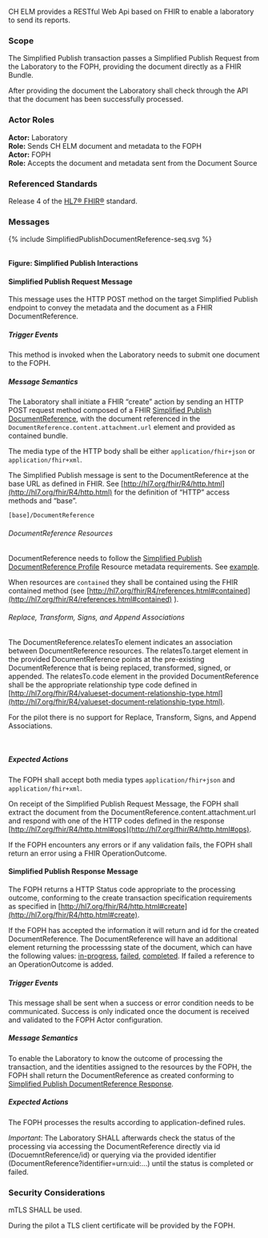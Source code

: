 CH ELM provides a RESTful Web Api based on FHIR to enable a laboratory to send its reports. 

### Scope
The Simplified Publish transaction passes a Simplified Publish Request from the Laboratory to the FOPH, providing the document directly as a FHIR Bundle.

After providing the document the Laboratory shall check through the API that the document has been successfully processed. 

### Actor Roles
**Actor:** Laboratory   
**Role:** Sends CH ELM document and metadata to the FOPH   
**Actor:** FOPH   
**Role:** Accepts the document and metadata sent from the Document Source  

### Referenced Standards
Release 4 of the [HL7® FHIR®](https://www.hl7.org/fhir/index.html) standard.

### Messages

<div>{% include SimplifiedPublishDocumentReference-seq.svg %}</div>

<br clear="all">

**Figure: Simplified Publish Interactions**

#### Simplified Publish Request Message
This message uses the HTTP POST method on the target Simplified Publish endpoint to convey the metadata and the document as a FHIR DocumentReference.

##### Trigger Events

This method is invoked when the Laboratory needs to submit one document to the FOPH. 

##### Message Semantics

The Laboratory shall initiate a FHIR “create” action by sending an HTTP POST request method composed of a FHIR [Simplified Publish DocumentReference](StructureDefinition-SimplifiedPublishDocumentReference.html), with the document referenced in the `DocumentReference.content.attachment.url` element and provided as contained bundle. 

The media type of the HTTP body shall be either `application/fhir+json` or `application/fhir+xml`.

The Simplified Publish message is sent to the DocumentReference at the base URL as defined in FHIR. See [http://hl7.org/fhir/R4/http.html](http://hl7.org/fhir/R4/http.html) for the definition of “HTTP” access methods and “base”.

```
[base]/DocumentReference
```

###### DocumentReference Resources

DocumentReference needs to follow the [Simplified Publish DocumentReference Profile](StructureDefinition-SimplifiedPublishDocumentReference.html) Resource metadata requirements. See [example](DocumentReference-1-DocumentReference.json.html).

When resources are `contained` they shall be contained using the FHIR contained method (see [http://hl7.org/fhir/R4/references.html#contained](http://hl7.org/fhir/R4/references.html#contained) ).


###### Replace, Transform, Signs, and Append Associations

The DocumentReference.relatesTo element indicates an association between DocumentReference resources. The relatesTo.target element in the provided DocumentReference points at the pre-existing DocumentReference that is being replaced, transformed, signed, or appended. The relatesTo.code element in the provided DocumentReference shall be the appropriate relationship type code defined in [http://hl7.org/fhir/R4/valueset-document-relationship-type.html](http://hl7.org/fhir/R4/valueset-document-relationship-type.html). 

<div markdown="5" class="dragon">
For the pilot there is no support for Replace, Transform, Signs, and Append Associations.
</div>
<p>&nbsp;</p>


##### Expected Actions

The FOPH shall accept both media types `application/fhir+json` and `application/fhir+xml`.

On receipt of the Simplified Publish Request Message, the FOPH shall extract the document from the DocumentReference.content.attachment.url and respond with one of the HTTP codes defined in the response [http://hl7.org/fhir/R4/http.html#ops](http://hl7.org/fhir/R4/http.html#ops). 


If the FOPH encounters any errors or if any validation fails, the FOPH shall return an error using a FHIR OperationOutcome.


#### Simplified Publish Response Message

The FOPH returns a HTTP Status code appropriate to the processing outcome, conforming to the create transaction specification requirements as specified in [http://hl7.org/fhir/R4/http.html#create](http://hl7.org/fhir/R4/http.html#create). 

If the FOPH has accepted the information it will return and id for the created DocumentReference. The DocumentReference will have an additional element returning the processsing state of the document, which can have the following values:
[in-progress](DocumentReference-1-DocumentReferenceResponseInProgress.json.html), [failed](DocumentReference-1-DocumentReferenceResponseFailed.json.html), [completed](DocumentReference-1-DocumentReferenceResponseCompleted.json.html). If failed a reference to an OperationOutcome is added.

##### Trigger Events

This message shall be sent when a success or error condition needs to be communicated. Success is only indicated once the document is received and validated to the FOPH Actor configuration. 

##### Message Semantics

To enable the Laboratory to know the outcome of processing the transaction, and the identities assigned to the resources by the FOPH, the FOPH shall return the DocumentReference as created conforming to [Simplified Publish DocumentReference Response](StructureDefinition-SimplifiedPublishDocumentReferenceResponse.html). 

##### Expected Actions

The FOPH processes the results according to application-defined rules. 
	
*Important*: The Laboratory SHALL afterwards check the status of the processing via accessing the DocumentReference directly via id (DocuemntReference/id) or querying via the provided identifier (DocumentReference?identifier=urn:uid:...) until the status is completed or failed.

### Security Considerations

mTLS SHALL be used.
<div markdown="5" class="dragon">
During the pilot a TLS client certificate will be provided by the FOPH.
</div>
<p>&nbsp;</p>
